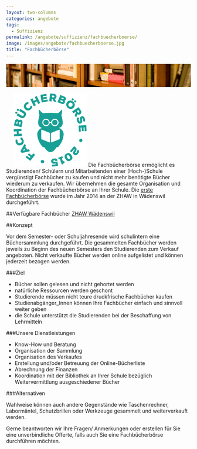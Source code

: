```yaml
---
layout: two-columns
categories: angebote
tags:
  - Suffizienz
permalink: /angebote/suffizienz/fachbuecherboerse/
image: /images/angebote/fachbuecherboerse.jpg
title: "Fachbücherbörse"
---
```

<div class="angebot-top-wide"><img title="Fachbücherbörse" src="/images/angebote/fachbuecherboerse_sub.jpg"></div>

<img class="right" width="200" title="Fachbücherbörse" src="/images/angebote/fachbuecherboerse_sub_logo.png" style="margin-left:20px;"> Die Fachbücherbörse ermöglicht es Studierenden/ Schülern und Mitarbeitenden einer (Hoch-)Schule vergünstigt Fachbücher zu kaufen und nicht mehr benötigte Bücher wiederum zu verkaufen. Wir übernehmen die gesamte Organisation und Koordination der Fachbücherbörse an Ihrer Schule. Die [erste Fachbücherbörse][bfbb] wurde im Jahr 2014 an der ZHAW in Wädenswil durchgeführt.

##Verfügbare Fachbücher
<a href="/angebote/suffizienz/fachbuecherboerse/zhaw/" class="button">ZHAW Wädenswil</a>

##Konzept

Vor dem Semester- oder Schuljahresende wird schulintern eine Büchersammlung durchgeführt. Die gesammelten Fachbücher werden jeweils zu Beginn des neuen Semesters den Studierenden zum Verkauf angeboten. Nicht verkaufte Bücher werden online aufgelistet und können jederzeit bezogen werden.

###Ziel

* Bücher sollen gelesen und nicht gehortet werden
* natürliche Ressourcen werden geschont
* Studierende müssen nicht teure druckfrische Fachbücher kaufen
* Studienabgänger_Innen können Ihre Fachbücher einfach und sinnvoll weiter geben
* die Schule unterstützt die Studierenden bei der Beschaffung von Lehrmitteln

###Unsere Dienstleistungen

* Know-How und Beratung
* Organisation der Sammlung
* Organisation des Verkaufes
* Erstellung und/oder Betreuung der Online-Bücherliste
* Abrechnung der Finanzen
* Koordination mit der Bibliothek an Ihrer Schule bezüglich Weitervermittlung ausgeschiedener Bücher

###Alternativen

Wahlweise können auch andere Gegenstände wie Taschenrechner, Labormäntel, Schutzbrillen oder Werkzeuge gesammelt und weiterverkauft werden.

Gerne beantworten wir Ihre Fragen/ Anmerkungen oder erstellen für Sie eine unverbindliche Offerte, falls auch Sie eine Fachbücherbörse durchführen möchten.

[bfbb]: /blog/2014/09/30/fachbuecherboerse-2014-an-der-zhaw-waedenswil/
